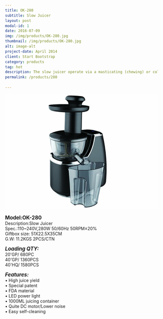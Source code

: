 ```yaml
---
title: OK-280
subtitle: Slow Juicer
layout: post
modal-id: 1
date: 2016-07-09
img: /img/products/OK-280.jpg
thumbnail: /img/products/OK-280.jpg
alt: image-alt
project-date: April 2014
client: Start Bootstrap
category: products
tag: hot
description: The slow juicer operate via a masticating (chewing) or cold press method to produce a superior juice to their centrifugal counterparts. In contrast to the rough extraction and high speeds of centrifugal juicers, cold press juicers operate at lower speeds and gently compress fruit and vegetables to ‘squeeze’ out their juice. While more costly, their slower and more thorough extraction rates produce a higher-quality juice, and more of it.
permalink: /products/280

---
```


<div>
<img src="/img/products/OK-280.jpg"  class="img-centered"/>
</div>





<big>**Model:OK-280**</big>   
  Description:Slow Juicer   
 Spec.:110~240V,280W 50/60Hz  50RPM±20%     
 Giftbox size: 51X22.5X35CM        
 G.W: 11.2KGS   2PCS/CTN         

<big>**_Loading QTY:_**</big>     
 20'GP/  680PC     
      40'GP/  1360PCS   
      40'HQ/  1580PCS   

<big>**_Features:_**</big>                                                 
• High juice yield  
• Special patent      
• FDA material   
• LED power light  
• 1000ML juicing container  
• Quite DC motor/Lower noise  
• Easy self-cleaning    
